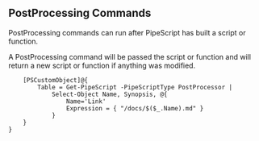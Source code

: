 ## PostProcessing Commands

PostProcessing commands can run after PipeScript has built a script or function.

A PostProcessing command will be passed the script or function and will return a new script or function if anything was modified.

~~~PipeScript{    
    [PSCustomObject]@{
        Table = Get-PipeScript -PipeScriptType PostProcessor |
            Select-Object Name, Synopsis, @{
                Name='Link'
                Expression = { "/docs/$($_.Name).md" }
            }
    }
}
~~~
